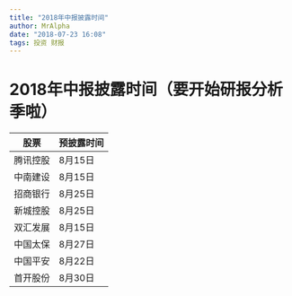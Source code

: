```yaml
---
title: "2018年中报披露时间"
author: MrAlpha
date: "2018-07-23 16:08"
tags: 投资 财报
---
```


# 2018年中报披露时间（要开始研报分析季啦）

| 股票     | 预披露时间 |
| -------- | ---------- |
| 腾讯控股 | 8月15日    |
| 中南建设 | 8月15日    |
| 招商银行 | 8月25日    |
| 新城控股 | 8月25日    |
| 双汇发展 | 8月15日    |
| 中国太保 | 8月27日    |
| 中国平安 | 8月22日    |
| 首开股份 | 8月30日    | 
